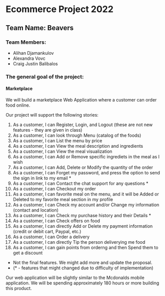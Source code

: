 # Ecommerce Project 2022

## Team Name: Beavers

### Team Members:
- Alihan Djamankulov
- Alexandra Vovc
- Craig Justin Balibalos

### The general goal of the project:
#### Marketplace
We will build a marketplace Web Application where a customer can order food online.

Our project will support the following stories:
1. As a customer, I can Register, Login, and Logout (these are not new features - they are given in class)
2. As a customer, I can look through Menu (catalog of the foods)
3. As a customer, I can List the menu by price
4. As a customer, I can View the meal description and ingredients
6. As a customer, I can View the meal visualization
7. As a customer, I can Add or Remove specific ingrediets in the meal as I wish
8. As a customer, I can Add, Delete or Modify the quantity of the order
9. As a customer, I can Forget my password, and press the option to send the sign in link to my email *
10. As a customer, I can Contact the chat support for any questions *
11. As a customer, I can Checkout my order
12. As a customer, I can favorite meal on the menu, and it will be Added or Deleted to my favorite meal section in my profile
13. As a customer, I can Check my account and/or Change my information (contact and location)
14. As a customer, I can Check my purchase history and their Details *
15. As a customer, I can Check offers on food
16. As a customer, I can directly Add or Delete my payment information (credit or debit cart, Paypal, etc.)
17. As a customer, I can Order a delivery
18. As a customer, I can directly Tip the person deliverying me food
19. As a customer, I can gain points from orderng and then Spend them to get a discount
- Not the final features. We might add more and update the proposal.
- (* - features that might changed due to difficulty of implementation)

Our web application will be slightly similar to the Mcdonalds mobile application. 
We will be spending approximately 180 hours or more building this product.
